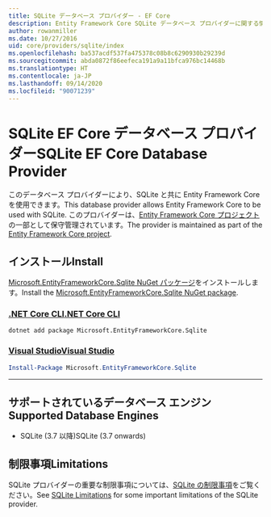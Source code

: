 ```yaml
---
title: SQLite データベース プロバイダー - EF Core
description: Entity Framework Core SQLite データベース プロバイダーに関する情報
author: rowanmiller
ms.date: 10/27/2016
uid: core/providers/sqlite/index
ms.openlocfilehash: ba537acdf537fa475378c08b8c6290930b29239d
ms.sourcegitcommit: abda0872f86eefeca191a9a11bfca976bc14468b
ms.translationtype: HT
ms.contentlocale: ja-JP
ms.lasthandoff: 09/14/2020
ms.locfileid: "90071239"
---
```

# <a name="sqlite-ef-core-database-provider"></a><span data-ttu-id="9c5d4-103">SQLite EF Core データベース プロバイダー</span><span class="sxs-lookup"><span data-stu-id="9c5d4-103">SQLite EF Core Database Provider</span></span>

<span data-ttu-id="9c5d4-104">このデータベース プロバイダーにより、SQLite と共に Entity Framework Core を使用できます。</span><span class="sxs-lookup"><span data-stu-id="9c5d4-104">This database provider allows Entity Framework Core to be used with SQLite.</span></span> <span data-ttu-id="9c5d4-105">このプロバイダーは、[Entity Framework Core プロジェクト](https://github.com/aspnet/EntityFrameworkCore)の一部として保守管理されています。</span><span class="sxs-lookup"><span data-stu-id="9c5d4-105">The provider is maintained as part of the [Entity Framework Core project](https://github.com/aspnet/EntityFrameworkCore).</span></span>

## <a name="install"></a><span data-ttu-id="9c5d4-106">インストール</span><span class="sxs-lookup"><span data-stu-id="9c5d4-106">Install</span></span>

<span data-ttu-id="9c5d4-107">[Microsoft.EntityFrameworkCore.Sqlite NuGet パッケージ](https://www.nuget.org/packages/Microsoft.EntityFrameworkCore.Sqlite/)をインストールします。</span><span class="sxs-lookup"><span data-stu-id="9c5d4-107">Install the [Microsoft.EntityFrameworkCore.Sqlite NuGet package](https://www.nuget.org/packages/Microsoft.EntityFrameworkCore.Sqlite/).</span></span>

### <a name="net-core-cli"></a>[<span data-ttu-id="9c5d4-108">.NET Core CLI</span><span class="sxs-lookup"><span data-stu-id="9c5d4-108">.NET Core CLI</span></span>](#tab/dotnet-core-cli)

```dotnetcli
dotnet add package Microsoft.EntityFrameworkCore.Sqlite
```

### <a name="visual-studio"></a>[<span data-ttu-id="9c5d4-109">Visual Studio</span><span class="sxs-lookup"><span data-stu-id="9c5d4-109">Visual Studio</span></span>](#tab/vs)

``` powershell
Install-Package Microsoft.EntityFrameworkCore.Sqlite
```

***

## <a name="supported-database-engines"></a><span data-ttu-id="9c5d4-110">サポートされているデータベース エンジン</span><span class="sxs-lookup"><span data-stu-id="9c5d4-110">Supported Database Engines</span></span>

* <span data-ttu-id="9c5d4-111">SQLite (3.7 以降)</span><span class="sxs-lookup"><span data-stu-id="9c5d4-111">SQLite (3.7 onwards)</span></span>

## <a name="limitations"></a><span data-ttu-id="9c5d4-112">制限事項</span><span class="sxs-lookup"><span data-stu-id="9c5d4-112">Limitations</span></span>

<span data-ttu-id="9c5d4-113">SQLite プロバイダーの重要な制限事項については、[SQLite の制限事項](xref:core/providers/sqlite/limitations)をご覧ください。</span><span class="sxs-lookup"><span data-stu-id="9c5d4-113">See [SQLite Limitations](xref:core/providers/sqlite/limitations) for some important limitations of the SQLite provider.</span></span>
